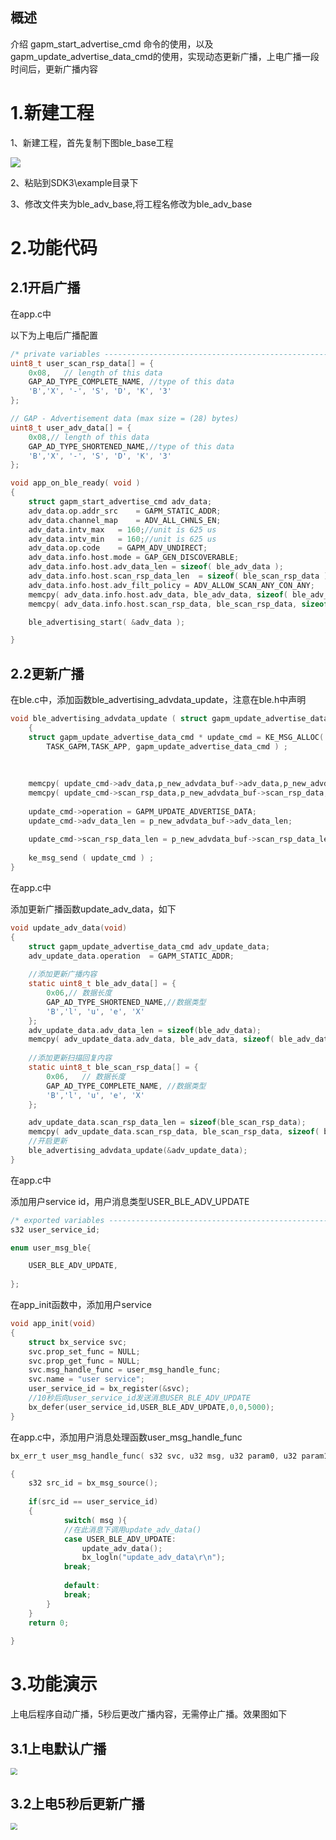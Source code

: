 ## 概述

介绍 gapm_start_advertise_cmd 命令的使用，以及gapm_update_advertise_data_cmd的使用，实现动态更新广播，上电广播一段时间后，更新广播内容

# 1.新建工程

1、新建工程，首先复制下图ble_base工程

![](base.jpg)

2、粘贴到SDK3\example目录下

3、修改文件夹为ble_adv_base,将工程名修改为ble_adv_base



# 2.功能代码

## 2.1开启广播

在app.c中

以下为上电后广播配置

```c
/* private variables ---------------------------------------------------------*/
uint8_t user_scan_rsp_data[] = {
    0x08,   // length of this data
    GAP_AD_TYPE_COMPLETE_NAME, //type of this data
    'B','X', '-', 'S', 'D', 'K', '3'
};

// GAP - Advertisement data (max size = (28) bytes)
uint8_t user_adv_data[] = {
    0x08,// length of this data
    GAP_AD_TYPE_SHORTENED_NAME,//type of this data
    'B','X', '-', 'S', 'D', 'K', '3'
};
```

```c
void app_on_ble_ready( void )
{
    struct gapm_start_advertise_cmd adv_data;
    adv_data.op.addr_src    = GAPM_STATIC_ADDR;
    adv_data.channel_map    = ADV_ALL_CHNLS_EN;
    adv_data.intv_max   = 160;//unit is 625 us
    adv_data.intv_min   = 160;//unit is 625 us
    adv_data.op.code    = GAPM_ADV_UNDIRECT;
    adv_data.info.host.mode = GAP_GEN_DISCOVERABLE;
    adv_data.info.host.adv_data_len = sizeof( ble_adv_data );
    adv_data.info.host.scan_rsp_data_len  = sizeof( ble_scan_rsp_data );
    adv_data.info.host.adv_filt_policy = ADV_ALLOW_SCAN_ANY_CON_ANY;
    memcpy( adv_data.info.host.adv_data, ble_adv_data, sizeof( ble_adv_data ) );
    memcpy( adv_data.info.host.scan_rsp_data, ble_scan_rsp_data, sizeof( ble_scan_rsp_data ) );

    ble_advertising_start( &adv_data );

}

```

## 2.2更新广播

在ble.c中，添加函数ble_advertising_advdata_update，注意在ble.h中声明

```c
void ble_advertising_advdata_update ( struct gapm_update_advertise_data_cmd * p_new_advdata_buf )
    {
    struct gapm_update_advertise_data_cmd * update_cmd = KE_MSG_ALLOC( GAPM_UPDATE_ADVERTISE_DATA_CMD,
        TASK_GAPM,TASK_APP, gapm_update_advertise_data_cmd ) ;
    
    
    
    memcpy( update_cmd->adv_data,p_new_advdata_buf->adv_data,p_new_advdata_buf->adv_data_len );
    memcpy( update_cmd->scan_rsp_data,p_new_advdata_buf->scan_rsp_data,p_new_advdata_buf->scan_rsp_data_len );
    
    update_cmd->operation = GAPM_UPDATE_ADVERTISE_DATA;
    update_cmd->adv_data_len = p_new_advdata_buf->adv_data_len;
    
    update_cmd->scan_rsp_data_len = p_new_advdata_buf->scan_rsp_data_len;
    
    ke_msg_send ( update_cmd ) ;
}
```



在app.c中

添加更新广播函数update_adv_data，如下

```c
void update_adv_data(void)
{
    struct gapm_update_advertise_data_cmd adv_update_data;
	adv_update_data.operation  = GAPM_STATIC_ADDR;
    
    //添加更新广播内容
    static uint8_t ble_adv_data[] = {
        0x06,// 数据长度
        GAP_AD_TYPE_SHORTENED_NAME,//数据类型
        'B','l', 'u', 'e', 'X'
    };
    adv_update_data.adv_data_len = sizeof(ble_adv_data);
    memcpy( adv_update_data.adv_data, ble_adv_data, sizeof( ble_adv_data ) );
    
    //添加更新扫描回复内容
    static uint8_t ble_scan_rsp_data[] = {
        0x06,   // 数据长度
        GAP_AD_TYPE_COMPLETE_NAME, //数据类型
        'B','l', 'u', 'e', 'X'
    };

	adv_update_data.scan_rsp_data_len = sizeof(ble_scan_rsp_data);
	memcpy( adv_update_data.scan_rsp_data, ble_scan_rsp_data, sizeof( ble_scan_rsp_data ) );
    //开启更新
    ble_advertising_advdata_update(&adv_update_data);
}

```



在app.c中

添加用户service id，用户消息类型USER_BLE_ADV_UPDATE

```c
/* exported variables --------------------------------------------------------*/
s32 user_service_id;

enum user_msg_ble{

	USER_BLE_ADV_UPDATE,
    
};
```



在app_init函数中，添加用户service

```c
void app_init(void)
{
	struct bx_service svc;
    svc.prop_set_func = NULL;
    svc.prop_get_func = NULL;
    svc.msg_handle_func = user_msg_handle_func;
    svc.name = "user service";
    user_service_id = bx_register(&svc);
	//10秒后向user_service_id发送消息USER_BLE_ADV_UPDATE
	bx_defer(user_service_id,USER_BLE_ADV_UPDATE,0,0,5000);
}
```



在app.c中，添加用户消息处理函数user_msg_handle_func

```c
bx_err_t user_msg_handle_func( s32 svc, u32 msg, u32 param0, u32 param1 )

{
	s32 src_id = bx_msg_source();
	
	if(src_id == user_service_id)
	{
			switch( msg ){
			//在此消息下调用update_adv_data()
			case USER_BLE_ADV_UPDATE:
				update_adv_data();
				bx_logln("update_adv_data\r\n");
			break;
			
			default:
            break;
		}
	}
	return 0;
	
}
```



# 3.功能演示

上电后程序自动广播，5秒后更改广播内容，无需停止广播。效果图如下

## 3.1上电默认广播

<img src="adv_default.jpg" style="zoom: 70%;" />



## 3.2上电5秒后更新广播

<img src="adv_update.jpg" style="zoom:70%;" />